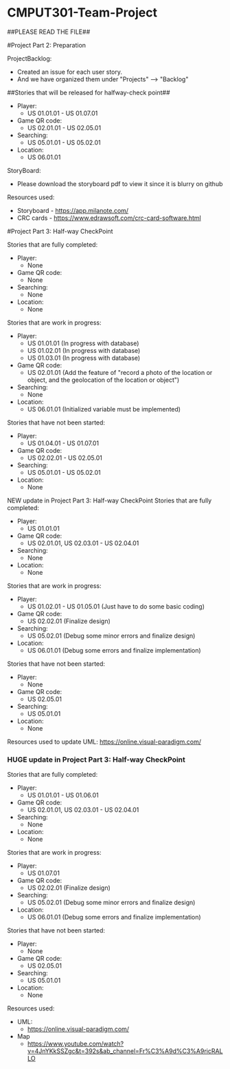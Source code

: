 # CMPUT301-Team-Project

##PLEASE READ THE FILE##

#Project Part 2: Preparation

ProjectBacklog:
- Created an issue for each user story. 
- And we have organized them under "Projects" --> "Backlog"

##Stories that will be released for halfway-check point##
- Player: 
    - US 01.01.01 - US 01.07.01
- Game QR code: 
    - US 02.01.01 - US 02.05.01
- Searching:
    - US 05.01.01 - US 05.02.01
- Location:
    - US 06.01.01

StoryBoard:
- Please download the storyboard pdf to view it since it is blurry on github


Resources used:
- Storyboard - https://app.milanote.com/
- CRC cards - https://www.edrawsoft.com/crc-card-software.html



#Project Part 3: Half-way CheckPoint 

Stories that are fully completed:
- Player:
    - None 
- Game QR code:
    - None
- Searching:
    - None
- Location:
    - None

Stories that are work in progress:
- Player:
    - US 01.01.01 (In progress with database)
    - US 01.02.01 (In progress with database)
    - US 01.03.01 (In progress with database)
- Game QR code:
    - US 02.01.01 (Add the feature of "record a photo of the location or object, and the geolocation of the location or object")
- Searching:
    - None
- Location:
    - US 06.01.01 (Initialized variable must be implemented)

Stories that have not been started:
- Player:
    - US 01.04.01 - US 01.07.01 
- Game QR code:
    - US 02.02.01 - US 02.05.01
- Searching:
    - US 05.01.01 - US 05.02.01
- Location:
    - None


NEW update in Project Part 3: Half-way CheckPoint 
Stories that are fully completed:
- Player:
    - US 01.01.01 
- Game QR code:
    - US 02.01.01, US 02.03.01 - US 02.04.01
- Searching:
    - None
- Location:
    - None

Stories that are work in progress:
- Player:
    - US 01.02.01 - US 01.05.01 (Just have to do some basic coding)
- Game QR code:
    - US 02.02.01 (Finalize design)
- Searching:
    - US 05.02.01 (Debug some minor errors and finalize design)
- Location:
    - US 06.01.01 (Debug some errors and finalize implementation)

Stories that have not been started:
- Player:
    - None
- Game QR code:
    - US 02.05.01
- Searching:
    - US 05.01.01
- Location:
    - None

Resources used to update UML:
https://online.visual-paradigm.com/

### HUGE update in Project Part 3: Half-way CheckPoint 
Stories that are fully completed:
- Player:
    - US 01.01.01 - US 01.06.01
- Game QR code:
    - US 02.01.01, US 02.03.01 - US 02.04.01
- Searching:
    - None
- Location:
    - None

Stories that are work in progress:
- Player:
    - US 01.07.01
- Game QR code:
    - US 02.02.01 (Finalize design)
- Searching:
    - US 05.02.01 (Debug some minor errors and finalize design)
- Location:
    - US 06.01.01 (Debug some errors and finalize implementation)

Stories that have not been started:
- Player:
    - None
- Game QR code:
    - US 02.05.01
- Searching:
    - US 05.01.01
- Location:
    - None


Resources used:
- UML:
    - https://online.visual-paradigm.com/
- Map
    - https://www.youtube.com/watch?v=4JnYKkSSZgc&t=392s&ab_channel=Fr%C3%A9d%C3%A9ricRALLO
